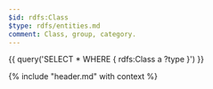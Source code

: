 ```yaml
---
$id: rdfs:Class
$type: rdfs/entities.md
comment: Class, group, category.
---
```


{{ query('SELECT * WHERE { rdfs:Class a ?type }') }}

{% include "header.md" with context %}
